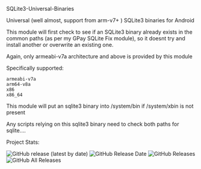 SQLite3-Universal-Binaries

Universal (well almost, support from arm-v7+ ) SQLite3 binaries for Android

This module will first check to see if an SQLite3 binary already exists in the common paths (as per my GPay SQLite Fix module), so it doesnt try and install another or overwrite an existing one. 

Again, only armeabi-v7a architecture and above is provided by this module

Specifically supported:

    armeabi-v7a
    arm64-v8a
    x86
    x86_64

This module will put an sqlite3 binary into /system/bin if /system/xbin is not present

Any scripts relying on this sqlite3 binary need to check both paths for sqlite....

Project Stats:   

![GitHub release (latest by date)](https://img.shields.io/github/v/release/stylemessiah/SQLite3-Universal-Binaries?label=Release&style=plastic)
![GitHub Release Date](https://img.shields.io/github/release-date/stylemessiah/SQLite3-Universal-Binaries?label=Release%20Date&style=plastic)
![GitHub Releases](https://img.shields.io/github/downloads/stylemessiah/SQLite3-Universal-Binaries/latest/total?label=Downloads%20%28Latest%20Release%29&style=plastic)
![GitHub All Releases](https://img.shields.io/github/downloads/stylemessiah/SQLite3-Universal-Binaries/total?label=Total%20Downloads%20%28All%20Releases%29&style=plastic)
